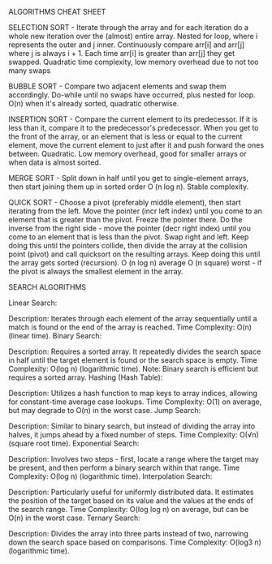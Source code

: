 ALGORITHMS CHEAT SHEET

SELECTION SORT - 
Iterate through the array and for each iteration do a whole new iteration over the (almost) entire array. Nested for loop, where i represents the outer and j inner. Continuously compare arr[i] and arr[j] where j is always i + 1. Each time arr[i] is greater than arr[j] they get swapped.
Quadratic time complexity, low memory overhead due to not too many swaps

BUBBLE SORT -
Compare two adjacent elements and swap them accordingly. Do-while until no swaps have occurred, plus nested for loop.
O(n) when it's already sorted, quadratic otherwise.

INSERTION SORT -
Compare the current element to its predecessor. If it is less than it, compare it to the predecessor's predecessor. When you get to the front of the array, or an element that is less or equal to the current element, move the current element to just after it and push forward the ones between.
Quadratic. Low memory overhead, good for smaller arrays or when data is almost sorted.

MERGE SORT -
Split down in half until you get to single-element arrays, then start joining them up in sorted order
O (n log n). Stable complexity.

QUICK SORT -
Choose a pivot (preferably middle element), then start iterating from the left. Move the pointer (incr left index) until you come to an element that is greater than the pivot. Freeze the pointer there. Do the inverse from the right side - move the pointer (decr right index) until you come to an element that is less than the pivot. Swap right and left. Keep doing this until the pointers collide, then divide the array at the collision point (pivot) and call quicksort on the resulting arrays. Keep doing this until the array gets sorted (recursion).
O (n log n) average
O (n square) worst - if the pivot is always the smallest element in the array.

SEARCH ALGORITHMS

Linear Search:

Description: Iterates through each element of the array sequentially until a match is found or the end of the array is reached.
Time Complexity: O(n) (linear time).
Binary Search:

Description: Requires a sorted array. It repeatedly divides the search space in half until the target element is found or the search space is empty.
Time Complexity: O(log n) (logarithmic time).
Note: Binary search is efficient but requires a sorted array.
Hashing (Hash Table):

Description: Utilizes a hash function to map keys to array indices, allowing for constant-time average case lookups.
Time Complexity: O(1) on average, but may degrade to O(n) in the worst case.
Jump Search:

Description: Similar to binary search, but instead of dividing the array into halves, it jumps ahead by a fixed number of steps.
Time Complexity: O(√n) (square root time).
Exponential Search:

Description: Involves two steps - first, locate a range where the target may be present, and then perform a binary search within that range.
Time Complexity: O(log n) (logarithmic time).
Interpolation Search:

Description: Particularly useful for uniformly distributed data. It estimates the position of the target based on its value and the values at the ends of the search range.
Time Complexity: O(log log n) on average, but can be O(n) in the worst case.
Ternary Search:

Description: Divides the array into three parts instead of two, narrowing down the search space based on comparisons.
Time Complexity: O(log3 n) (logarithmic time).